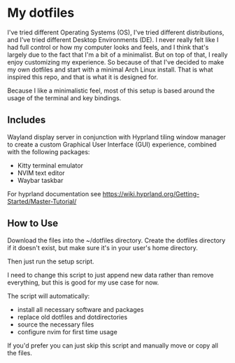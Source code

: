 # My dotfiles
I've tried different Operating Systems (OS), I've tried different distributions, and I've tried different Desktop Environments (DE). I never really felt like I had full control or how my computer looks and feels, and I think that's largely due to the fact that I'm a bit of a minimalist. But on top of that, I really enjoy customizing my experience. So because of that I've decided to make my own dotfiles and start with a minimal Arch Linux install. That is what inspired this repo, and that is what it is designed for.

Because I like a minimalistic feel, most of this setup is based around the usage of the terminal and key bindings.

## Includes
Wayland display server in conjunction with Hyprland tiling window manager to create a custom Graphical User Interface (GUI) experience, combined with the following packages:

- Kitty terminal emulator
- NVIM text editor
- Waybar taskbar

For hyprland documentation see https://wiki.hyprland.org/Getting-Started/Master-Tutorial/

## How to Use
Download the files into the ~/dotfiles directory. Create the dotfiles directory if it doesn't exist, but make sure it's in your user's home directory.

Then just run the setup script.

I need to change this script to just append new data rather than remove everything, but this is good for my use case for now.

The script will automatically:
- install all necessary software and packages
- replace old dotfiles and dotdirectories
- source the necessary files
- configure nvim for first time usage

If you'd prefer you can just skip this script and manually move or copy all the files.